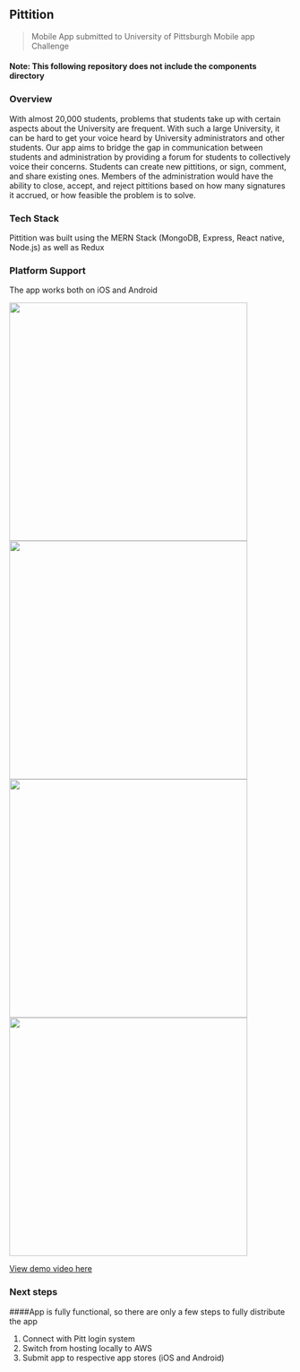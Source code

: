 ## Pittition
> Mobile App submitted to University of Pittsburgh Mobile app Challenge
#### Note: This following repository does not include the components directory


### Overview
<p>With almost 20,000 students, problems that students take up with certain aspects about the University are frequent. With such a large University, it can be hard to get your voice heard by University administrators and other students. 
Our app aims to bridge the gap in communication between students and administration by providing a forum for students to collectively voice their concerns. Students can create new pittitions, or sign, comment, and share existing ones. Members of the administration would have the ability to close, accept, and reject pittitions based on how many signatures it accrued, or how feasible the problem is to solve.
</p>

### Tech Stack
<p>Pittition was built using the MERN Stack (MongoDB, Express, React native, Node.js) as well as Redux</p>

### Platform Support
<p>The app works both on iOS and Android</p>

<img src="http://niksingh.net/img/PittitionLogin.png" width="425" /> <img src="http://niksingh.net/img/PittitionHome.png" width="425" /> 
<img src="http://niksingh.net/img/PittitionPage.png" width="425" /><img src="http://niksingh.net/img/PittitionUpdate.png" width="425" />

[View demo video here](https://www.youtube.com/watch?v=3CFOHVC-k0w)


### Next steps
####App is fully functional, so there are only a few steps to fully distribute the app

1. Connect with Pitt login system
2. Switch from hosting locally to AWS
3. Submit app to respective app stores (iOS and Android)